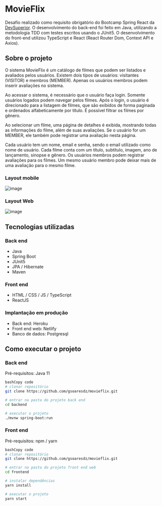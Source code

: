 # **MovieFlix**

Desafio realizado como requisito obrigatório do Bootcamp Spring React da [DevSuperior](https://devsuperior.com.br/). O desenvolvimento do back-end foi feito em Java, utilizando a metodologia TDD com testes escritos usando o JUnit5. O desenvolvimento do front-end utilizou TypeScript e React (React Router Dom, Context API e Axios).

## **Sobre o projeto**

O sistema MovieFlix é um catálogo de filmes que podem ser listados e avaliados pelos usuários. Existem dois tipos de usuários: visitantes (VISITOR) e membros (MEMBER). Apenas os usuários membros podem inserir avaliações no sistema.

Ao acessar o sistema, é necessário que o usuário faça login. Somente usuários logados podem navegar pelos filmes. Após o login, o usuário é direcionado para a listagem de filmes, que são exibidos de forma paginada e ordenados alfabeticamente por título. É possível filtrar os filmes por gênero.

Ao selecionar um filme, uma página de detalhes é exibida, mostrando todas as informações do filme, além de suas avaliações. Se o usuário for um MEMBER, ele também pode registrar uma avaliação nesta página.

Cada usuário tem um nome, email e senha, sendo o email utilizado como nome de usuário. Cada filme conta com um título, subtítulo, imagem, ano de lançamento, sinopse e gênero. Os usuários membros podem registrar avaliações para os filmes. Um mesmo usuário membro pode deixar mais de uma avaliação para o mesmo filme.

### **Layout mobile**

![image](https://github.com/gsoaresdz/movieflix/assets/69989654/753c9eba-9667-4d79-8af9-bba13d0428b9)

### **Layout Web**

![image](https://github.com/gsoaresdz/movieflix/assets/69989654/f0167a1e-5dc0-4417-a4c0-d763d54022a7)


## **Tecnologias utilizadas**

### **Back end**

- Java
- Spring Boot
- JUnit5
- JPA / Hibernate
- Maven

### **Front end**

- HTML / CSS / JS / TypeScript
- ReactJS

### **Implantação em produção**

- Back end: Heroku
- Front end web: Netlify
- Banco de dados: Postgresql

## **Como executar o projeto**

### **Back end**

Pré-requisitos: Java 11

```bash
bashCopy code
# clonar repositório
git clone https://github.com/gsoaresdz/movieflix.git

# entrar na pasta do projeto back end
cd backend

# executar o projeto
./mvnw spring-boot:run

```

### **Front end**

Pré-requisitos: npm / yarn

```bash
bashCopy code
# clonar repositório
git clone https://github.com/gsoaresdz/movieflix.git

# entrar na pasta do projeto front end web
cd frontend

# instalar dependências
yarn install

# executar o projeto
yarn start

```
